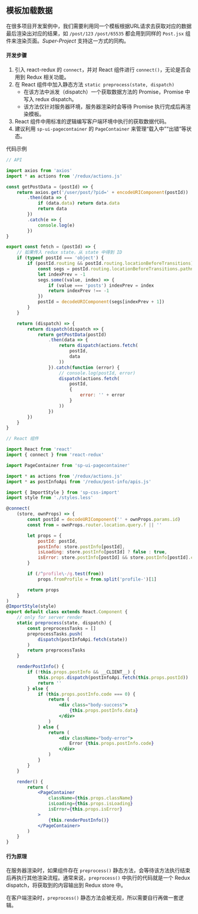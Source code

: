 ## 模板加载数据

在很多项目开发案例中，我们需要利用同一个模板根据URL请求去获取对应的数据最后渲染出对应的结果，如 `/post/123` `/post/65535` 都会用到同样的 `Post.jsx` 组件来渲染页面。*Super-Project* 支持这一方式的同构。

#### 开发步骤

1. 引入 react-redux 的 `connect`，并对 React 组件进行 `connect()`，无论是否会用到 Redux 相关功能。
2. 在 React 组件中加入静态方法 `static preprocess(state, dispatch)`
   * 在该方法中派发（dispatch）一个获取数据方法的 Promise，Promise 中写入 redux dispatch。
   * 该方法仅针对服务器环境，服务器渲染时会等待 Promise 执行完成后再渲染模板。
3. React 组件中用标准的逻辑编写客户端环境中执行的获取数据代码。
4. 建议利用 `sp-ui-pagecontainer` 的 `PageContainer` 来管理“载入中”“出错”等状态。

代码示例

```js
// API

import axios from 'axios'
import * as actions from '/redux/actions.js'

const getPostData = (postId) => {
    return axios.get('/user/post/?pid=' + encodeURIComponent(postId))
        .then(data => {
            if (data.data) return data.data
            return data
        })
        .catch(e => {
            console.log(e)
        })
}

export const fetch = (postId) => {
    // 如果传入 redux state，从 state 中得到 ID
    if (typeof postId === 'object') {
        if (postId.routing && postId.routing.locationBeforeTransitions) {
            const segs = postId.routing.locationBeforeTransitions.pathname.split('/')
            let indexPrev = -1
            segs.some((value, index) => {
                if (value === 'posts') indexPrev = index
                return indexPrev !== -1
            })
            postId = decodeURIComponent(segs[indexPrev + 1])
        }
    }

    return (dispatch) => {
        return dispatch(dispatch => {
            return getPostData(postId)
                .then(data => {
                    return dispatch(actions.fetch(
                        postId,
                        data
                    ))
                }).catch(function (error) {
                    // console.log(postId, error)
                    dispatch(actions.fetch(
                        postId,
                        {
                            error: '' + error
                        }
                    ))
                })
        })
    }
}
```

```jsx
// React 组件

import React from 'react'
import { connect } from 'react-redux'

import PageContainer from 'sp-ui-pagecontainer'

import * as actions from '/redux/actions.js'
import * as postInfoApi from '/redux/post-info/apis.js'

import { ImportStyle } from 'sp-css-import'
import style from './styles.less'

@connect(
    (store, ownProps) => {
        const postId = decodeURIComponent('' + ownProps.params.id)
        const from = ownProps.router.location.query.f || ''

        let props = {
            postId: postId,
            postInfo: store.postInfo[postId],
            isLoading: store.postInfo[postId] ? false : true,
            isError: store.postInfo[postId] && store.postInfo[postId].code !== 0 ? true : false
        }

        if (/^profile\-/g.test(from))
            props.fromProfile = from.split('profile-')[1]

        return props
    }
)
@ImportStyle(style)
export default class extends React.Component {
    // only for server render
    static preprocess(state, dispatch) {
        const preprocessTasks = []
        preprocessTasks.push(
            dispatch(postInfoApi.fetch(state))
        )
        return preprocessTasks
    }

    renderPostInfo() {
        if (!this.props.postInfo && __CLIENT__) {
            this.props.dispatch(postInfoApi.fetch(this.props.postId))
            return ''
        } else {
            if (this.props.postInfo.code === 0) {
                return (
                    <div class="body-success">
                        {this.props.postInfo.data}
                    </div>
                )
            } else {
                return (
                    <div className="body-error">
                        Error {this.props.postInfo.code}
                    </div>
                )
            }
        }
    }

    render() {
        return (
            <PageContainer
                className={this.props.className}
                isLoading={this.props.isLoading}
                isError={this.props.isError}
            >
                {this.renderPostInfo()}
            </PageContainer>
        )
    }
}
```

#### 行为原理

在服务器渲染时，如果组件存在 `preprocess()` 静态方法，会等待该方法执行结束后再执行其他渲染流程。通常来说，`preprocess()` 中执行的代码就是一个 Redux dispatch，将获取到的内容输出到 Redux store 中。

在客户端渲染时，`preprocess()` 静态方法会被无视，所以需要自行再做一套逻辑。